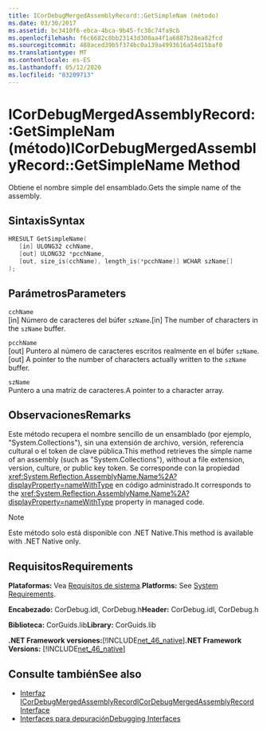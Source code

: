 ```yaml
---
title: ICorDebugMergedAssemblyRecord::GetSimpleNam (método)
ms.date: 03/30/2017
ms.assetid: bc3410f6-ebca-4bca-9b45-fc38c74fa9cb
ms.openlocfilehash: f6c6682c8bb23143d308aa4f1a6887b28ea82fcd
ms.sourcegitcommit: 488aced39b5f374bc0a139a4993616a54d15baf0
ms.translationtype: MT
ms.contentlocale: es-ES
ms.lasthandoff: 05/12/2020
ms.locfileid: "83209713"
---
```

# <a name="icordebugmergedassemblyrecordgetsimplename-method"></a><span data-ttu-id="cf628-102">ICorDebugMergedAssemblyRecord::GetSimpleNam (método)</span><span class="sxs-lookup"><span data-stu-id="cf628-102">ICorDebugMergedAssemblyRecord::GetSimpleName Method</span></span>
<span data-ttu-id="cf628-103">Obtiene el nombre simple del ensamblado.</span><span class="sxs-lookup"><span data-stu-id="cf628-103">Gets the simple name of the assembly.</span></span>  
  
## <a name="syntax"></a><span data-ttu-id="cf628-104">Sintaxis</span><span class="sxs-lookup"><span data-stu-id="cf628-104">Syntax</span></span>  
  
```cpp  
HRESULT GetSimpleName(  
   [in] ULONG32 cchName,
   [out] ULONG32 *pcchName,
   [out, size_is(cchName), length_is(*pcchName)] WCHAR szName[]  
);  
```  
  
## <a name="parameters"></a><span data-ttu-id="cf628-105">Parámetros</span><span class="sxs-lookup"><span data-stu-id="cf628-105">Parameters</span></span>  
 `cchName`  
 <span data-ttu-id="cf628-106">[in] Número de caracteres del búfer `szName`.</span><span class="sxs-lookup"><span data-stu-id="cf628-106">[in] The number of characters in the `szName` buffer.</span></span>  
  
 `pcchName`  
 <span data-ttu-id="cf628-107">[out] Puntero al número de caracteres escritos realmente en el búfer `szName`.</span><span class="sxs-lookup"><span data-stu-id="cf628-107">[out] A pointer to the number of characters actually written to the `szName` buffer.</span></span>  
  
 `szName`  
 <span data-ttu-id="cf628-108">Puntero a una matriz de caracteres.</span><span class="sxs-lookup"><span data-stu-id="cf628-108">A pointer to a character array.</span></span>  
  
## <a name="remarks"></a><span data-ttu-id="cf628-109">Observaciones</span><span class="sxs-lookup"><span data-stu-id="cf628-109">Remarks</span></span>  
 <span data-ttu-id="cf628-110">Este método recupera el nombre sencillo de un ensamblado (por ejemplo, "System.Collections"), sin una extensión de archivo, versión, referencia cultural o el token de clave pública.</span><span class="sxs-lookup"><span data-stu-id="cf628-110">This method retrieves the simple name of an assembly (such as "System.Collections"), without a file extension, version, culture, or public key token.</span></span> <span data-ttu-id="cf628-111">Se corresponde con la propiedad <xref:System.Reflection.AssemblyName.Name%2A?displayProperty=nameWithType> en código administrado.</span><span class="sxs-lookup"><span data-stu-id="cf628-111">It corresponds to the <xref:System.Reflection.AssemblyName.Name%2A?displayProperty=nameWithType> property in managed code.</span></span>  
  
> [!NOTE]
> <span data-ttu-id="cf628-112">Este método solo está disponible con .NET Native.</span><span class="sxs-lookup"><span data-stu-id="cf628-112">This method is available with .NET Native only.</span></span>  
  
## <a name="requirements"></a><span data-ttu-id="cf628-113">Requisitos</span><span class="sxs-lookup"><span data-stu-id="cf628-113">Requirements</span></span>  
 <span data-ttu-id="cf628-114">**Plataformas:** Vea [Requisitos de sistema](../../get-started/system-requirements.md).</span><span class="sxs-lookup"><span data-stu-id="cf628-114">**Platforms:** See [System Requirements](../../get-started/system-requirements.md).</span></span>  
  
 <span data-ttu-id="cf628-115">**Encabezado:** CorDebug.idl, CorDebug.h</span><span class="sxs-lookup"><span data-stu-id="cf628-115">**Header:** CorDebug.idl, CorDebug.h</span></span>  
  
 <span data-ttu-id="cf628-116">**Biblioteca:** CorGuids.lib</span><span class="sxs-lookup"><span data-stu-id="cf628-116">**Library:** CorGuids.lib</span></span>  
  
 <span data-ttu-id="cf628-117">**.NET Framework versiones:**[!INCLUDE[net_46_native](../../../../includes/net-46-native-md.md)]</span><span class="sxs-lookup"><span data-stu-id="cf628-117">**.NET Framework Versions:** [!INCLUDE[net_46_native](../../../../includes/net-46-native-md.md)]</span></span>  
  
## <a name="see-also"></a><span data-ttu-id="cf628-118">Consulte también</span><span class="sxs-lookup"><span data-stu-id="cf628-118">See also</span></span>

- [<span data-ttu-id="cf628-119">Interfaz ICorDebugMergedAssemblyRecord</span><span class="sxs-lookup"><span data-stu-id="cf628-119">ICorDebugMergedAssemblyRecord Interface</span></span>](icordebugmergedassemblyrecord-interface.md)
- [<span data-ttu-id="cf628-120">Interfaces para depuración</span><span class="sxs-lookup"><span data-stu-id="cf628-120">Debugging Interfaces</span></span>](debugging-interfaces.md)
